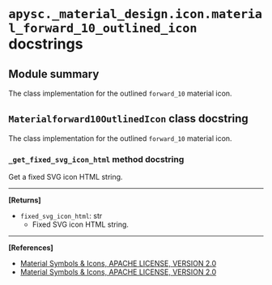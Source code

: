 # `apysc._material_design.icon.material_forward_10_outlined_icon` docstrings

## Module summary

The class implementation for the outlined `forward_10` material icon.

## `Materialforward10OutlinedIcon` class docstring

The class implementation for the outlined `forward_10` material icon.

### `_get_fixed_svg_icon_html` method docstring

Get a fixed SVG icon HTML string.<hr>

**[Returns]**

- `fixed_svg_icon_html`: str
  - Fixed SVG icon HTML string.

<hr>

**[References]**

- [Material Symbols & Icons, APACHE LICENSE, VERSION 2.0](https://fonts.google.com/icons?icon.size=24&icon.color=%23e8eaed)
- [Material Symbols & Icons, APACHE LICENSE, VERSION 2.0](https://www.apache.org/licenses/LICENSE-2.0.html)